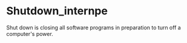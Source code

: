 # Shutdown_internpe
Shut down is closing all software programs in preparation to turn off a computer's power.
